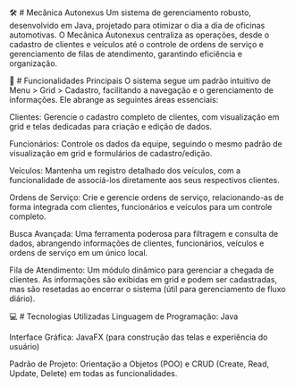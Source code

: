 🛠️ # Mecânica Autonexus
Um sistema de gerenciamento robusto, desenvolvido em Java, projetado para otimizar o dia a dia de oficinas automotivas. O Mecânica Autonexus centraliza as operações, desde o cadastro de clientes e veículos até o controle de ordens de serviço e gerenciamento de filas de atendimento, garantindo eficiência e organização.

🚀 # Funcionalidades Principais
O sistema segue um padrão intuitivo de Menu > Grid > Cadastro, facilitando a navegação e o gerenciamento de informações. Ele abrange as seguintes áreas essenciais:

Clientes: Gerencie o cadastro completo de clientes, com visualização em grid e telas dedicadas para criação e edição de dados.

Funcionários: Controle os dados da equipe, seguindo o mesmo padrão de visualização em grid e formulários de cadastro/edição.

Veículos: Mantenha um registro detalhado dos veículos, com a funcionalidade de associá-los diretamente aos seus respectivos clientes.

Ordens de Serviço: Crie e gerencie ordens de serviço, relacionando-as de forma integrada com clientes, funcionários e veículos para um controle completo.

Busca Avançada: Uma ferramenta poderosa para filtragem e consulta de dados, abrangendo informações de clientes, funcionários, veículos e ordens de serviço em um único local.

Fila de Atendimento: Um módulo dinâmico para gerenciar a chegada de clientes. As informações são exibidas em grid e podem ser cadastradas, mas são resetadas ao encerrar o sistema (útil para gerenciamento de fluxo diário).

💻 # Tecnologias Utilizadas
Linguagem de Programação: Java

Interface Gráfica: JavaFX (para construção das telas e experiência do usuário)

Padrão de Projeto: Orientação a Objetos (POO) e CRUD (Create, Read, Update, Delete) em todas as funcionalidades.
